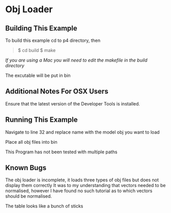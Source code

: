 Obj Loader
========================================

Building This Example
---------------------


To build this example cd to p4 directory, then

>$ cd build
>$ make

*If you are using a Mac you will need to edit the makefile in the build directory*

The excutable will be put in bin

Additional Notes For OSX Users
------------------------------

Ensure that the latest version of the Developer Tools is installed.


Running This Example
---------------------
Navigate to line 32 and replace name with the model obj you want to load

Place all obj files into bin

This Program has not been tested with multiple paths

Known Bugs
---------------------
The obj loader is incomplete, it loads three types of obj files
but does not display them correctly It was to my understanding
that vectors needed to be normalised, however I have found no 
such tutorial as to which vectors should be normalised. 

The table looks like a bunch of sticks

